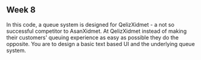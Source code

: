 ## Week 8 ##

In this code, a queue system is designed for QelizXidmet - a not so successful competitor to AsanXidmet. At QelizXidmet instead of making their customers' queuing experience as easy as possible they do the opposite. You are to design a basic text based UI and the underlying queue system.
